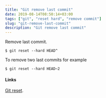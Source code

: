 ```yaml
---
title: "Git remove last commit"
date: 2019-08-14T08:50:14+03:00
tags: ["git", "reset hard", "remove commit"]
slug: "git-remove-last-commit"
description: "Git remove last commit"
---
```

Remove last commit.

```
$ git reset --hard HEAD^
```
<!--more-->
To remove two last commits for example
```
$ git reset --hard HEAD~2
```



#### Links
[Git reset](https://git-scm.com/docs/git-reset).